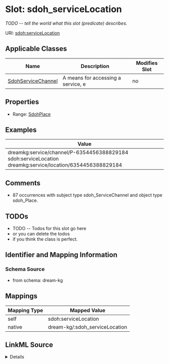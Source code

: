 

# Slot: sdoh_serviceLocation


_TODO -- tell the world what this slot (predicate) describes._





URI: [sdoh:serviceLocation](http://schema.org/serviceLocation)



<!-- no inheritance hierarchy -->





## Applicable Classes

| Name | Description | Modifies Slot |
| --- | --- | --- |
| [SdohServiceChannel](../classes/SdohServiceChannel.md) | A means for accessing a service, e |  no  |







## Properties

* Range: [SdohPlace](../classes/SdohPlace.md)






## Examples

| Value |
| --- |
| dreamkg:service/channel/P-6354456388829184 sdoh:serviceLocation dreamkg:service/location/6354456388829184 |

## Comments

* 87 occurrences with subject type sdoh_ServiceChannel and object type sdoh_Place.

## TODOs

* TODO -- Todos for this slot go here
* or you can delete the todos
* if you think the class is perfect.

## Identifier and Mapping Information







### Schema Source


* from schema: dream-kg




## Mappings

| Mapping Type | Mapped Value |
| ---  | ---  |
| self | sdoh:serviceLocation |
| native | dream-kg/:sdoh_serviceLocation |




## LinkML Source

<details>
```yaml
name: sdoh_serviceLocation
description: TODO -- tell the world what this slot (predicate) describes.
todos:
- TODO -- Todos for this slot go here
- or you can delete the todos
- if you think the class is perfect.
comments:
- 87 occurrences with subject type sdoh_ServiceChannel and object type sdoh_Place.
examples:
- value: dreamkg:service/channel/P-6354456388829184 sdoh:serviceLocation dreamkg:service/location/6354456388829184
from_schema: dream-kg
rank: 1000
slot_uri: sdoh:serviceLocation
alias: sdoh_serviceLocation
domain_of:
- sdoh_ServiceChannel
range: sdoh_Place

```
</details>